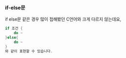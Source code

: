 ### if-else문

if else문 같은 경우 많이 접해봤던 C언어와 크게 다르지 않는데요, 
```swift
if 조건 {
    do ~
}else{
    do ~
}
와 같이 표현할 수 있습니다.